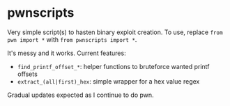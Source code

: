 # pwnscripts
Very simple script(s) to hasten binary exploit creation. To use, replace `from pwn import *` with `from pwnscripts import *`.

It's messy and it works. Current features:
  * `find_printf_offset_*`: helper functions to bruteforce wanted printf offsets
  * `extract_(all|first)_hex`: simple wrapper for a hex value regex

Gradual updates expected as I continue to do pwn.
